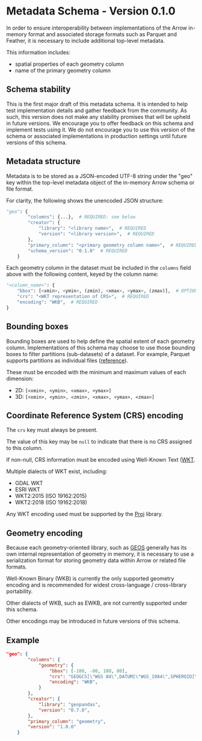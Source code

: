 # Metadata Schema - Version 0.1.0

In order to ensure interoperability between implementations of the Arrow in-memory format
and associated storage formats such as Parquet and Feather, it is necessary to
include additional top-level metadata.

This information includes:

-   spatial properties of each geometry column
-   name of the primary geometry column

## Schema stability

This is the first major draft of this metadata schema. It is intended to help
test implementation details and gather feedback from the community. As such,
this version does not make any stability promises that will be upheld in future
versions. We encourage you to offer feedback on this schema and implement
tests using it. We do not encourage you to use this version of the schema
or associated implementations in production settings until future versions of
this schema.

## Metadata structure

Metadata is to be stored as a JSON-encoded UTF-8 string under the "geo" key within the
top-level metadata object of the in-memory Arrow schema or file format.

For clarity, the following shows the unencoded JSON structure:

```python
"geo": {
        "columns": {...},  # REQUIRED: see below
        "creator": {
            "library": "<library name>",  # REQUIRED
            "version": "<library version>",  # REQUIRED
        },
        "primary_column": "<primary geometry column name>",  # REQUIRED
        "schema_version": "0.1.0"  # REQUIRED
    }
```

Each geometry column in the dataset must be included in the `columns` field above
with the following content, keyed by the column name:

```python
"<column_name>": {
    "bbox": [<xmin>, <ymin>, (zmin), <xmax>, <ymax>, (zmax)],  # OPTIONAL
    "crs": "<WKT representation of CRS>",  # REQUIRED
    "encoding": "WKB",  # REQUIRED
}
```

## Bounding boxes

Bounding boxes are used to help define the spatial extent of each geometry column.
Implementations of this schema may choose to use those bounding boxes to filter
partitions (sub-datasets) of a dataset. For example, Parquet supports partitions
as individual files ([reference](https://arrow.apache.org/docs/python/parquet.html?highlight=pyarrow%20parquet%20partition#partitioned-datasets-multiple-files)).

These must be encoded with the minimum and maximum values of each dimension:

-   2D: `[<xmin>, <ymin>, <xmax>, <ymax>]`
-   3D: `[<xmin>, <ymin>, <zmin>, <xmax>, <ymax>, <zmax>]`

## Coordinate Reference System (CRS) encoding

The `crs` key must always be present.

The value of this key may be `null` to indicate that there is no CRS assigned
to this column.

If non-null, CRS information must be encoded using Well-Known Text
([WKT](https://proj.org/faq.html#what-is-the-best-format-for-describing-coordinate-reference-systems).

Multiple dialects of WKT exist, including:

-   GDAL WKT
-   ESRI WKT
-   WKT2:2015 (ISO 19162:2015)
-   WKT2:2018 (ISO 19162:2018)

Any WKT encoding used must be supported by the
[Proj](https://proj.org/index.html) library.

## Geometry encoding

Because each geometry-oriented library, such as [GEOS](https://github.com/libgeos/geos)
generally has its own internal representation of geometry in memory, it is
necessary to use a serialization format for storing geometry data within
Arrow or related file formats.

Well-Known Binary (WKB) is currently the only supported geometry encoding and
is recommended for widest cross-language / cross-library portability.

Other dialects of WKB, such as EWKB, are not currently supported under this schema.

Other encodings may be introduced in future versions of this schema.

## Example

```json
"geo": {
        "columns": {
            "geometry": {
                "bbox": [-180, -80, 180, 80],
                "crs": "GEOGCS[\"WGS 84\",DATUM[\"WGS_1984\",SPHEROID[\"WGS 84\",6378137,298.257223563,AUTHORITY[\"EPSG\","7030"]],AUTHORITY[\"EPSG\","6326"]],PRIMEM[\"Greenwich\",0,AUTHORITY[\"EPSG\",\"8901\"]],UNIT[\"degree\",0.01745329251994328,AUTHORITY[\"EPSG\",\"9122\"]],AUTHORITY[\"EPSG\",\"4326\"]]",
                "encoding": "WKB",
            }
        },
        "creator": {
            "library": "geopandas",
            "version": "0.7.0",
        },
        "primary_column": "geometry",
        "version": "1.0.0"
    }
```
